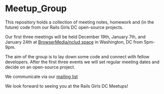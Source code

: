 Meetup_Group
============


This repository holds a collection of meeting notes, homework and (in the future) code from our Rails Girls DC open-source projects.

Our first three meetings will be held December 19th, January 7th, and January 24th at <a href="https://maps.google.com/maps?q=1203+19th+street+nw,+washington,+dc+20036&sugexp=chrome,mod%3D5&um=1&ie=UTF-8&hl=en&sa=N&tab=wl">BrowserMedia/nclud space</a> in Washington, DC from 5pm-9pm.

The aim of the group is to lay down some code and connect with fellow developers.  After the first three events we will set regular meeting dates and decide on an open-source project.

We communicate via our <a href="http://groups.google.com/group/railsgirlsdc">mailing list</a> 

We look forward to seeing you at the Rails Girls DC Meetups!

